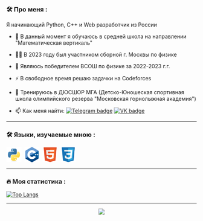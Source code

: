 ### :hammer_and_wrench: Про меня : 
Я начинающий Python, C++ и Web разработчик из России
- :telescope: В данный момент я обучаюсь в средней школа на направлении "Математическая вертикаль"
- :man_scientist: В 2023 году был участником сборной г. Москвы по физике
- 🥇 Являюсь победителем ВСОШ по физике за 2022-2023 г.г.
- :zap: В свободное время решаю задачки на Codeforces
- :ski: Тренируюсь в ДЮСШОР МГА (Детско-Юношеская спортивная школа олимпийского резерва "Московская горнолыжная академия")

- :mailbox: Как меня найти: [![Telegram badge](https://img.shields.io/badge/Telegram-2CA5E0?style=for-the-badge&logo=telegram&logoColor=white)](https://web.telegram.org/k/#@MatytsynK) [![VK badge](https://img.shields.io/badge/вконтакте-%232E87FB.svg?&style=for-the-badge&logo=vk&logoColor=white)](https://vk.com/realnewskrab)

---

### :hammer_and_wrench: Языки, изучаемые мною :
<div>
  <img src="https://github.com/devicons/devicon/blob/master/icons/python/python-original.svg" title="Python" alt="Python" width="40" height="40"/>&nbsp;
  <img src="https://github.com/devicons/devicon/blob/master/icons/cplusplus/cplusplus-original.svg" title="C++" alt="C++" width="40" height="40"/>&nbsp;
  <img src="https://github.com/devicons/devicon/blob/master/icons/html5/html5-original.svg" title="HTML 5" alt="HTML 5" width="40" height="40"/>&nbsp;
  <img src="https://github.com/devicons/devicon/blob/master/icons/css3/css3-original.svg" title="HTML 5" alt="HTML 5" width="40" height="40"/>&nbsp;
</div>

---

### :fire: Моя статистика :
[![Top Langs](https://github-readme-stats.vercel.app/api/top-langs/?username=kirillmatytsyn&layout=compact&theme=vision-friendly-dark&langs_count=7)](https://github.com/anuraghazra/github-readme-stats)

---

<div id="header" align="center">
  <img src="https://media.giphy.com/media/M9gbBd9nbDrOTu1Mqx/giphy.gif" width="100"/>
</div>
